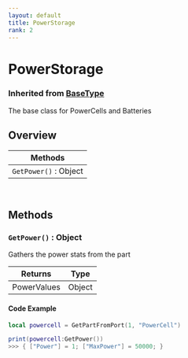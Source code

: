 ```yaml
---
layout: default
title: PowerStorage
rank: 2
---
```


# PowerStorage
### Inherited from [BaseType](https://realbongochongo.github.io/cosmicjunk.lua/docs/types/base/basetype)

The base class for PowerCells and Batteries

## Overview

| Methods               |
| --------------------- |
| `GetPower()` : Object |

$~$

## Methods

### `GetPower()` : Object

Gathers the power stats from the part

| Returns       | Type   |
| ------------- | ------ |
| PowerValues   | Object |

#### Code Example

```lua
local powercell = GetPartFromPort(1, "PowerCell")

print(powercell:GetPower())
>>> { ["Power"] = 1; ["MaxPower"] = 50000; }
```